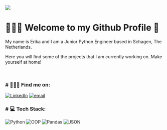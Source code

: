 [![](https://visitcount.itsvg.in/api?id=ekaleves&label=Profile%20Views&color=0&icon=0&pretty=false)](https://visitcount.itsvg.in)

<h1>🙋🏽‍♂️ Welcome to my Github Profile 🌱</h1>
<p>My name is Erika and I am a Junior Python Engineer based in Schagen, The Netherlands.</p>
<p>Here you will find some of the projects that I am currently working on. Make yourself at home!</p>
</br>

<h3># 💁🏽‍♂️ Find me on:</h3>

[![LinkedIn](https://img.shields.io/badge/LinkedIn-0077B5?style=for-the-badge&logo=linkedin&logoColor=white)](https://www.linkedin.com/in/erikaleves/) 
[![email](https://img.shields.io/badge/Gmail-D14836?style=for-the-badge&logo=gmail&logoColor=white)](mailto:ekaleves@gmail.com?subject=[GitHub])

<h3># 💻 Tech Stack:</h3>

![Python](https://img.shields.io/badge/Xcode-007ACC?style=for-the-badge&logo=Xcode&logoColor=white)
![OOP](https://img.shields.io/badge/c%23-%23239120.svg?style=for-the-badge&logo=c-sharp&logoColor=white)
![Pandas](https://img.shields.io/badge/Visual%20Studio-5C2D91.svg?style=for-the-badge&logo=visual-studio&logoColor=white)
![JSON](https://img.shields.io/badge/Android%20Studio-3DDC84.svg?style=for-the-badge&logo=android-studio&logoColor=white)

